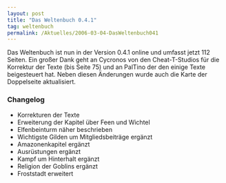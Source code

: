 ```yaml
---
layout: post
title: "Das Weltenbuch 0.4.1"
tag: weltenbuch
permalink: /Aktuelles/2006-03-04-DasWeltenbuch041
---
```


Das Weltenbuch ist nun in der Version 0.4.1 online und umfasst jetzt 112 Seiten. Ein großer Dank geht an Cycronos von den Cheat-T-Studios für die Korrektur der Texte (bis Seite 75) und an PalTino der den einige Texte beigesteuert hat. Neben diesen Änderungen wurde auch die Karte der Doppelseite aktualisiert.

### Changelog

- Korrekturen der Texte
- Erweiterung der Kapitel über Feen und Wichtel
- Elfenbeinturm näher beschrieben
- Wichtigste Gilden um Mitgliedsbeiträge ergänzt
- Amazonenkapitel ergänzt
- Ausrüstungen ergänzt
- Kampf um Hinterhalt ergänzt
- Religion der Goblins ergänzt
- Froststadt erweitert


